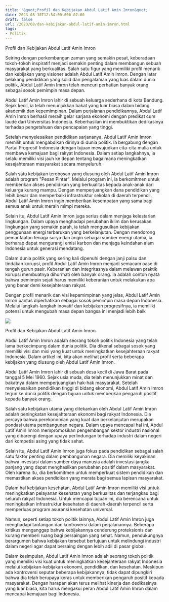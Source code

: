 ```yaml
---
title: '&quot;Profil dan Kebijakan Abdul Latif Amin Imron&quot;'
date: 2023-08-30T12:54:00.000-07:00
draft: false
url: /2023/08/dan-kebijakan-abdul-latif-amin-imron.html
tags: 
- Politik
---
```


  

Profil dan Kebijakan Abdul Latif Amin Imron

  

Seiring dengan perkembangan zaman yang semakin pesat, keberadaan tokoh-tokoh inspiratif menjadi semakin penting dalam membangun sebuah masyarakat yang berkualitas. Salah satu figur yang memiliki profil menarik dan kebijakan yang visioner adalah Abdul Latif Amin Imron. Dengan latar belakang pendidikan yang solid dan pengalaman yang luas dalam dunia politik, Abdul Latif Amin Imron telah mencuri perhatian banyak orang sebagai sosok pemimpin masa depan.

  

Abdul Latif Amin Imron lahir di sebuah keluarga sederhana di kota Bandung. Sejak kecil, ia telah menunjukkan bakat yang luar biasa dalam bidang akademik dan kepemimpinan. Dalam perjalanan pendidikannya, Abdul Latif Amin Imron berhasil meraih gelar sarjana ekonomi dengan predikat cum laude dari Universitas Indonesia. Keberhasilan ini membuktikan dedikasinya terhadap pengetahuan dan pencapaian yang tinggi.

  

Setelah menyelesaikan pendidikan sarjananya, Abdul Latif Amin Imron memilih untuk mengabdikan dirinya di dunia politik. Ia bergabung dengan Partai Progresif Indonesia dengan tujuan mewujudkan cita-cita mulia untuk membawa kemajuan bagi rakyat Indonesia. Dalam setiap langkahnya, ia selalu memiliki visi jauh ke depan tentang bagaimana meningkatkan kesejahteraan masyarakat secara menyeluruh.

  

Salah satu kebijakan terobosan yang diusung oleh Abdul Latif Amin Imron adalah program "Pesan Pintar". Melalui program ini, ia berkomitmen untuk memberikan akses pendidikan yang berkualitas kepada anak-anak dari keluarga kurang mampu. Dengan memperjuangkan dana pendidikan yang lebih besar dan memperbaiki infrastruktur sekolah di daerah terpencil, Abdul Latif Amin Imron ingin memberikan kesempatan yang sama bagi semua anak untuk meraih mimpi mereka.

  

Selain itu, Abdul Latif Amin Imron juga serius dalam menjaga kelestarian lingkungan. Dalam upaya menghadapi perubahan iklim dan kerusakan lingkungan yang semakin parah, ia telah mengusulkan kebijakan penggunaan energi terbarukan yang berkelanjutan. Dengan mendorong pemanfaatan tenaga surya dan angin sebagai sumber energi utama, ia berharap dapat mengurangi emisi karbon dan menjaga keindahan alam Indonesia untuk generasi mendatang.

  

Dalam dunia politik yang sering kali dipenuhi dengan janji palsu dan tindakan korupsi, profil Abdul Latif Amin Imron menjadi semacam oase di tengah gurun pasir. Keberanian dan integritasnya dalam melawan praktik korupsi membuatnya dihormati oleh banyak orang. Ia adalah contoh nyata bahwa pemimpin sejati harus memiliki keberanian untuk melakukan apa yang benar demi kesejahteraan rakyat.

  

Dengan profil menarik dan visi kepemimpinan yang jelas, Abdul Latif Amin Imron pantas diperhatikan sebagai sosok pemimpin masa depan Indonesia. Melalui langkah-langkah inovatif dan kebijakan progresifnya, ia memiliki potensi untuk mengubah masa depan bangsa ini menjadi lebih baik

  

![](https://cdn2.tstatic.net/tribunnewswiki/foto/bank/images/Abdul-Latif-Amin-Imron.jpg)

  

Profil dan Kebijakan Abdul Latif Amin Imron

  

Abdul Latif Amin Imron adalah seorang tokoh politik Indonesia yang telah lama berkecimpung dalam dunia politik. Dia dikenal sebagai sosok yang memiliki visi dan misi yang kuat untuk meningkatkan kesejahteraan rakyat Indonesia. Dalam artikel ini, kita akan melihat profil serta beberapa kebijakan yang diusung oleh Abdul Latif Amin Imron.

  

Abdul Latif Amin Imron lahir di sebuah desa kecil di Jawa Barat pada tanggal 5 Mei 1960. Sejak usia muda, dia telah menunjukkan minat dan bakatnya dalam memperjuangkan hak-hak masyarakat. Setelah menyelesaikan pendidikan tinggi di bidang ekonomi, Abdul Latif Amin Imron terjun ke dunia politik dengan tujuan untuk memberikan pengaruh positif kepada banyak orang.

  

Salah satu kebijakan utama yang ditekankan oleh Abdul Latif Amin Imron adalah peningkatan kesejahteraan ekonomi bagi rakyat Indonesia. Dia percaya bahwa perekonomian yang kuat dan berkelanjutan merupakan pondasi utama pembangunan negara. Dalam upaya mencapai hal ini, Abdul Latif Amin Imron mempromosikan pengembangan sektor industri nasional yang dibarengi dengan upaya perlindungan terhadap industri dalam negeri dari kompetisi asing yang tidak sehat.

  

Selain itu, Abdul Latif Amin Imron juga fokus pada pendidikan sebagai salah satu faktor penting dalam pembangunan negara. Dia memiliki keyakinan bahwa investasi dalam sumber daya manusia adalah investasi jangka panjang yang dapat menghasilkan perubahan positif dalam masyarakat. Oleh karena itu, dia berkomitmen untuk memperkuat sistem pendidikan dan memastikan akses pendidikan yang merata bagi semua lapisan masyarakat.

  

Dalam hal kebijakan kesehatan, Abdul Latif Amin Imron memiliki visi untuk meningkatkan pelayanan kesehatan yang berkualitas dan terjangkau bagi seluruh rakyat Indonesia. Untuk mencapai tujuan ini, dia berencana untuk meningkatkan infrastruktur kesehatan di daerah-daerah terpencil serta memperluas program asuransi kesehatan universal.

  

Namun, seperti setiap tokoh politik lainnya, Abdul Latif Amin Imron juga menghadapi tantangan dan kontroversi dalam perjalanannya. Beberapa kritikus menganggap bahwa kebijakannya cenderung proteksionis dan kurang memberi ruang bagi persaingan yang sehat. Namun, pendukungnya berargumen bahwa kebijakan tersebut bertujuan untuk melindungi industri dalam negeri agar dapat bersaing dengan lebih adil di pasar global.

  

Dalam kesimpulan, Abdul Latif Amin Imron adalah seorang tokoh politik yang memiliki visi kuat untuk meningkatkan kesejahteraan rakyat Indonesia melalui kebijakan-kebijakan ekonomi, pendidikan, dan kesehatan. Meskipun ada kontroversi seputar beberapa kebijakannya, tidak dapat dipungkiri bahwa dia telah berupaya keras untuk memberikan pengaruh positif kepada masyarakat. Dengan harapan akan terus melihat kinerja dan dedikasinya yang luar biasa, kita harus mengakui peran Abdul Latif Amin Imron dalam mencapai kemajuan bagi Indonesia.